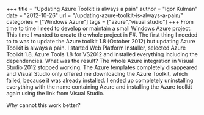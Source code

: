 +++
title = "Updating Azure Toolkit is always a pain"
author = "Igor Kulman"
date = "2012-10-26"
url = "/updating-azure-toolkit-is-always-a-pain/"
categories = ["Windows Azure"]
tags = ["azure","visual studio"]
+++
From time to time I need to develop or maintain a small Windows Azure project. This time I wanted to create the whole project in F#. The first thing I needed to to was to update the Azure toolkit 1.8 (October 2012) but updating Azure Toolkit is always a pain. I started Web Platform Installer, selected Azure Toolkit 1.8, Azure Tools 1.8 for VS2012 and installed everything including the dependencies. What was the result? The whole Azure integration in Visual Studio 2012 stopped working. The Azure templates completely disappeared and Visual Studio only offered me downloading the Azure Toolkit, which failed, because it was already installed. I ended up completely uninstalling everything with the name containing Azure and installing the Azure toolkit again using the link from Visual Studio.

Why cannot this work better?

<!--more-->
